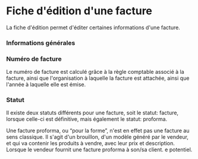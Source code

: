 # Fiche d'édition d'une facture

La fiche d'édition permet d'éditer certaines informations d'une facture.

### Informations générales

### Numéro de facture

Le numéro de facture est calculé grâce à la règle comptable associé à la facture, ainsi que l'organisation à laquelle la facture est attachée, ainsi que l'année à laquelle elle est émise.

### Statut

Il existe deux statuts différents pour une facture, soit le statut: facture, lorsque celle-ci est définitive, mais également le statut: proforma.

Une facture proforma, ou “pour la forme”, n'est en effet pas une facture au sens classique. Il s'agit d'un brouillon, d'un modèle généré par le vendeur, et qui va contenir les produits à vendre, avec leur prix et description. Lorsque le vendeur fournit une facture proforma à son/sa client. e potentiel.



